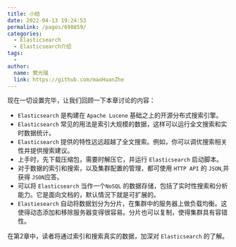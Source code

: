 ```yaml
---
title: 小结
date: 2022-04-13 19:24:53
permalink: /pages/698859/
categories:
  - Elasticsearch
  - Elasticsearch介绍
tags:
  - 
author: 
  name: 樊光瑞
  link: https://github.com/maoHuanZhe
---
```


现在一切设置完毕，让我们回顾一下本章讨论的内容：

- `Elasticsearch` 是构建在 `Apache Lucene` 基础之上的开源分布式搜索引擎。
- `Elasticsearch` 常见的用法是索引大规模的数据，这样可以运行全文搜索和实时数据统计。
- `Elasticsearch` 提供的特性远远超越了全文搜索。例如，你可以调优搜索相关性并提供搜索建议。
- 上手时，先下载压缩包，需要时解压它，并运行 `Elasticsearch` 启动脚本。
- 对于数据的索引和搜索，以及集群配置的管理，都可使用 `HTTP API` 的 `JSON`,并获得 `JSON`应答。
- 可以将 `Elasticsearch` 当作一个`NoSQL` 的数据存储，包括了实时性搜索和分析能力。它是面向文档的，默认情況下就是可扩展的。
- `Elastiesearch` 自动将数据划分为分片，在集群中的服务器上做负载均衡。这使得动态添加和移除服务器变得很容易。分片也可以复制，使得集群具有容错性。

在第2章中，读者将通过索引和搜索真实的数据，加深对 `Elasticsearch` 的了解。
